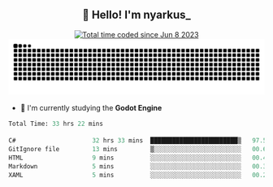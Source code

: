 <h2 align="center">👋 Hello! I'm nyarkus_</h2>
<p align="center">
  <a href="https://wakatime.com/@8f9aa332-6725-4e00-a5d9-b2317a4b74a6">
    <img src="https://wakatime.com/badge/user/8f9aa332-6725-4e00-a5d9-b2317a4b74a6.svg" alt="Total time coded since Jun 8 2023" />
  </a>
  <br>
  <img src = "https://github.com/nyarkus/nyarkus/blob/output/github-snake-dark.svg">
</p>

<!--- - 🔭 I’m currently working at [Eternal Beta](https://github.com/Kacianoki/Eternal-Beta) -->
<!--- 💬 Ask me about **nothing :<**-->
- 🌱 I'm currently studying the **Godot Engine**

<!--START_SECTION:waka-->

```fs
Total Time: 33 hrs 22 mins

C#                     32 hrs 33 mins  ████████████████████████▒   97.53 %
GitIgnore file         13 mins         ▒░░░░░░░░░░░░░░░░░░░░░░░░   00.68 %
HTML                   9 mins          ░░░░░░░░░░░░░░░░░░░░░░░░░   00.45 %
Markdown               5 mins          ░░░░░░░░░░░░░░░░░░░░░░░░░   00.30 %
XAML                   5 mins          ░░░░░░░░░░░░░░░░░░░░░░░░░   00.28 %
```

<!--END_SECTION:waka-->
